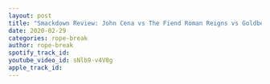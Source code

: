 ```yaml
---
layout: post
title: "Smackdown Review: John Cena vs The Fiend Roman Reigns vs Goldberg both at WrestleMania 36 2/29/2020"
date: 2020-02-29
categories: rope-break
author: rope-break
spotify_track_id: 
youtube_video_id: sNlb9-v4V8g
apple_track_id: 
---
```

